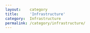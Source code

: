 ```yaml
---
layout:    category
title:     'Infrastructure'
category:  Infrastructure
permalink: /category/infrastructure/
---
```

